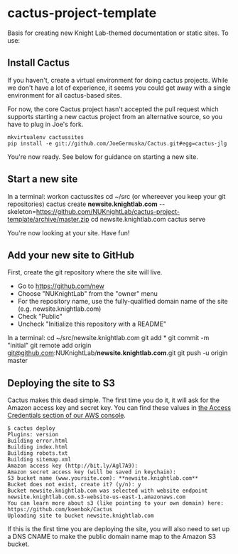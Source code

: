 cactus-project-template
=======================

Basis for creating new Knight Lab-themed documentation or static sites. To use:

Install Cactus
--------------
If you haven't, create a virtual environment for doing cactus projects. While we don't have a lot of experience, it seems you could get away with a single environment for all cactus-based sites.

For now, the core Cactus project hasn't accepted the pull request which supports starting a new cactus project from an alternative source, so you have to plug in Joe's fork.

    mkvirtualenv cactussites
    pip install -e git://github.com/JoeGermuska/Cactus.git#egg=cactus-jlg

You're now ready. See below for guidance on starting a new site.


Start a new site
----------------
In a terminal:
    workon cactussites
    cd ~/src (or whereever you keep your git repositories)
    cactus create **newsite.knightlab.com** --skeleton=https://github.com/NUKnightLab/cactus-project-template/archive/master.zip
    cd newsite.knightlab.com
    cactus serve
    
You're now looking at your site. Have fun!

Add your new site to GitHub
---------------------------
First, create the git repository where the site will live.
* Go to https://github.com/new
* Choose "NUKnightLab" from the "owner" menu
* For the repository name, use the fully-qualified domain name of the site (e.g. newsite.knightlab.com)
* Check "Public"
* Uncheck "Initialize this repository with a README"

In a terminal:
    cd ~/src/newsite.knightlab.com
    git add *
    git commit -m "initial"
    git remote add origin git@github.com:NUKnightLab/**newsite.knightlab.com**.git
    git push -u origin master

Deploying the site to S3
------------------------
Cactus makes this dead simple. The first time you do it, it will ask for the Amazon access key and secret key. You can find these values in [the Access Credentials section of our AWS console](https://portal.aws.amazon.com/gp/aws/securityCredentials?#access_credentials).

    $ cactus deploy
    Plugins: version
    Building error.html
    Building index.html
    Building robots.txt
    Building sitemap.xml
    Amazon access key (http://bit.ly/Agl7A9): 
    Amazon secret access key (will be saved in keychain): 
    S3 bucket name (www.yoursite.com): **newsite.knightlab.com**
    Bucket does not exist, create it? (y/n): y
    Bucket newsite.knightlab.com was selected with website endpoint newsite.knightlab.com.s3-website-us-east-1.amazonaws.com
    You can learn more about s3 (like pointing to your own domain) here: https://github.com/koenbok/Cactus
    Uploading site to bucket newsite.knightlab.com

If this is the first time you are deploying the site, you will also need to set up a DNS CNAME to make the public domain name map to the Amazon S3 bucket.

